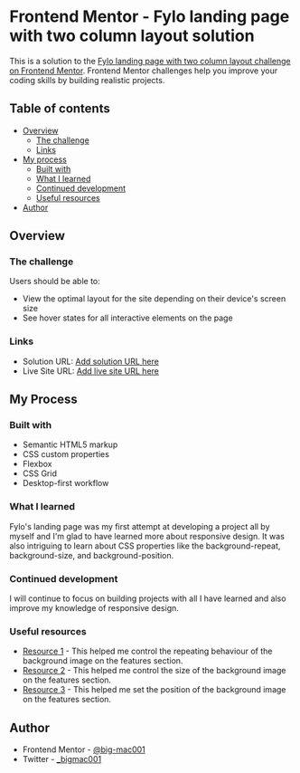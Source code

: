 # Frontend Mentor - Fylo landing page with two column layout solution

This is a solution to the [Fylo landing page with two column layout challenge on Frontend Mentor](https://www.frontendmentor.io/challenges/fylo-landing-page-with-two-column-layout-5ca5ef041e82137ec91a50f5). Frontend Mentor challenges help you improve your coding skills by building realistic projects.

## Table of contents

- [Overview](#overview)
  - [The challenge](#the-challenge)
  - [Links](#links)
- [My process](#my-process)
  - [Built with](#built-with)
  - [What I learned](#what-i-learned)
  - [Continued development](#continued-development)
  - [Useful resources](#useful-resources)
- [Author](#author)

## Overview

### The challenge

Users should be able to:

- View the optimal layout for the site depending on their device's screen size
- See hover states for all interactive elements on the page

### Links

- Solution URL: [Add solution URL here](https://your-solution-url.com)
- Live Site URL: [Add live site URL here](https://fylo-macaulay.netlify.app/)

## My Process

### Built with

- Semantic HTML5 markup
- CSS custom properties
- Flexbox
- CSS Grid
- Desktop-first workflow

### What I learned

Fylo's landing page was my first attempt at developing a project all by myself and I'm glad to have learned more about responsive design. It was also intriguing to learn about CSS properties like the background-repeat, background-size, and background-position.

### Continued development

I will continue to focus on building projects with all I have learned and also improve my knowledge of responsive design.

### Useful resources

- [Resource 1](https://www.programiz.com/css/background-repeat) - This helped me control the repeating behaviour of the background image on the features section.
- [Resource 2](https://www.programiz.com/css/background-size) - This helped me control the size of the background image on the features section.
- [Resource 3](https://www.programiz.com/css/background-position) - This helped me set the position of the background image on the features section.

## Author

- Frontend Mentor - [@big-mac001](https://www.https://www.frontendmentor.io/profile/big-mac001)
- Twitter - [\_bigmac001](https://www.twitter.com/_bigmac001)
